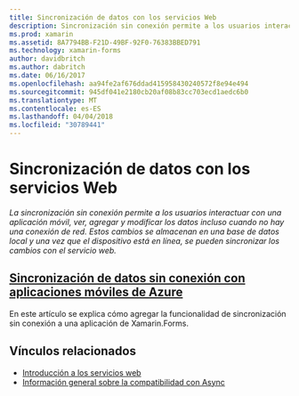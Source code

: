```yaml
---
title: Sincronización de datos con los servicios Web
description: Sincronización sin conexión permite a los usuarios interactuar con una aplicación móvil, ver, agregar o modificar los datos, incluso cuando no hay una conexión de red. Cambios se almacenan en una base de datos local y una vez que el dispositivo está en línea, se pueden sincronizar los cambios con el servicio web.
ms.prod: xamarin
ms.assetid: 8A7794BB-F21D-49BF-92F0-76383BBED791
ms.technology: xamarin-forms
author: davidbritch
ms.author: dabritch
ms.date: 06/16/2017
ms.openlocfilehash: aa94fe2af676ddad415958430240572f8e94e494
ms.sourcegitcommit: 945df041e2180cb20af08b83cc703ecd1aedc6b0
ms.translationtype: MT
ms.contentlocale: es-ES
ms.lasthandoff: 04/04/2018
ms.locfileid: "30789441"
---
```

# <a name="synchronizing-data-with-web-services"></a>Sincronización de datos con los servicios Web

_La sincronización sin conexión permite a los usuarios interactuar con una aplicación móvil, ver, agregar y modificar los datos incluso cuando no hay una conexión de red. Estos cambios se almacenan en una base de datos local y una vez que el dispositivo está en línea, se pueden sincronizar los cambios con el servicio web._

## <a name="synchronizing-offline-data-with-azure-mobile-appsazure-mobile-appsmd"></a>[Sincronización de datos sin conexión con aplicaciones móviles de Azure](azure-mobile-apps.md)

En este artículo se explica cómo agregar la funcionalidad de sincronización sin conexión a una aplicación de Xamarin.Forms.



## <a name="related-links"></a>Vínculos relacionados

- [Introducción a los servicios web](~/cross-platform/data-cloud/web-services/index.md)
- [Información general sobre la compatibilidad con Async](~/cross-platform/platform/async.md)
